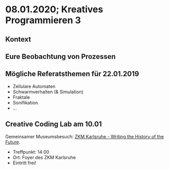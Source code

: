 # 08.01.2020; Kreatives Programmieren 3

## Kontext

## Eure Beobachtung von Prozessen

## Mögliche Referatsthemen für 22.01.2019

* Zellulare Automaten
* Schwarmverhalten (& Simulation)
* Fraktale
* Sonifikation
* ...

## Creative Coding Lab am 10.01

Gemeinsamer Museumsbesuch: [ZKM Karlsruhe - Writing the History of the Future](https://zkm.de/de/ausstellung/2019/02/writing-the-history-of-the-future).

* Treffpunkt: 14:00
* Ort: Foyer des ZKM Karlsruhe
* Eintritt frei!
